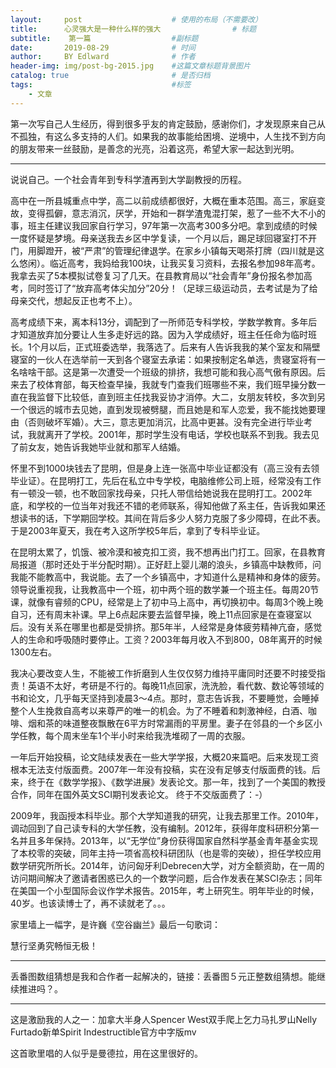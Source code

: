 ```yaml
---
layout:     post                    # 使用的布局（不需要改）
title:      心灵强大是一种什么样的强大                # 标题 
subtitle:    第一篇                  #副标题
date:       2019-08-29              # 时间
author:     BY Edlward              # 作者
header-img: img/post-bg-2015.jpg    #这篇文章标题背景图片
catalog: true                       # 是否归档
tags:                               #标签
    - 文章
---
```


第一次写自己人生经历，得到很多乎友的肯定鼓励，感谢你们，才发现原来自己从不孤独，有这么多支持的人们。如果我的故事能给困境、逆境中，人生找不到方向的朋友带来一丝鼓励，是善念的光亮，沿着这亮，希望大家一起达到光明。

--------------------------------

说说自己。一个社会青年到专科学渣再到大学副教授的历程。

高中在一所县城重点中学，高二以前成绩都很好，大概在重本范围。高三，家庭变故，变得孤僻，意志消沉，厌学，开始和一群学渣鬼混打架，惹了一些不大不小的事，班主任建议我回家自行学习，97年第一次高考300多分吧。拿到成绩的时候一度怀疑是梦境。母亲送我去乡区中学复读，一个月以后，踢足球回寝室打不开门，用脚蹬开，被“严肃”的管理纪律退学。在家乡小镇每天喝茶打牌（四川就是这么悠闲）。临近高考，我妈给我100块，让我买复习资料，去报名参加98年高考。我拿去买了5本模拟试卷复习了几天。在县教育局以“社会青年”身份报名参加高考，同时签订了“放弃高考体尖加分”20分！（足球三级运动员，去考试是为了给母亲交代，想起反正也考不上）。

高考成绩下来，离本科13分，调配到了一所师范专科学校，学数学教育。多年后才知道放弃加分要让人生多走好远的路。因为入学成绩好，班主任任命为临时班长。1个月以后，正式班委选举，我落选了。后来有人告诉我我的某个室友和隔壁寝室的一伙人在选举前一天到各个寝室去承诺：如果按制定名单选，贵寝室将有一名啥啥干部。这是第一次遭受一个班级的排挤，我想可能和我心高气傲有原因。后来去了校体育部，每天检查早操，我就专门查我们班哪些不来，我们班早操分数一直在我监督下比较低，直到班主任找我妥协才消停。大二，女朋友转校，多次到另一个很远的城市去见她，直到发现被劈腿，而且她是和军人恋爱，我不能找她要理由（否则破坏军婚）。大三，意志更加消沉，比高中更甚。没有完全进行毕业考试，我就离开了学校。2001年，那时学生没有电话，学校也联系不到我。我去见了前女友，她告诉我她毕业就和那军人结婚。

怀里不到1000块钱去了昆明，但是身上连一张高中毕业证都没有（高三没有去领毕业证）。在昆明打工，先后在私立中专学校，电脑维修公司上班，经常没有工作有一顿没一顿，也不敢回家找母亲，只托人带信给她说我在昆明打工。2002年底，和学校的一位当年对我还不错的老师联系，得知他做了系主任，告诉我如果还想读书的话，下学期回学校。其间在背后多少人努力克服了多少障碍，在此不表。于是2003年夏天，我在考入这所学校5年后，拿到了专科毕业证。

在昆明太累了，饥饿、被冷漠和被克扣工资，我不想再出门打工。回家，在县教育局报道（那时还处于半分配时期）。正好赶上婴儿潮的浪头，乡镇高中缺教师，问我能不能教高中，我说能。去了一个乡镇高中，才知道什么是精神和身体的疲劳。领导说重视我，让我教高中一个班，初中两个班的数学兼一个班主任。每周20节课，就像有睿频的CPU，经常是上了初中马上高中，再切换初中。每周3个晚上晚自习，还有周末补课。早上6点起床要去监督早操，晚上11点回家是在查寝室以后。没有关系在哪里也都是受排挤。那5年半，人经常是身体疲劳精神亢奋，感觉人的生命和呼吸随时要停止。工资？2003年每月收入不到800，08年离开的时候1300左右。

我决心要改变人生，不能被工作折磨到人生仅仅努力维持平庸同时还要不时接受指责！英语不太好，考研是不行的。每晚11点回家，洗洗脸，看代数、数论等领域的书和论文，几乎每天坚持到凌晨3～4点。那时，意志告诉我，不要睡觉，会睡掉整个人生挽救自高考以来尊严的唯一的机会。为了不睡着和刺激神经，白酒、咖啡、烟和茶的味道整夜飘散在6平方时常漏雨的平房里。妻子在邻县的一个乡区小学任教，每个周末坐车1个半小时来给我洗堆砌了一周的衣服。

一年后开始投稿，论文陆续发表在一些大学学报，大概20来篇吧。后来发现工资根本无法支付版面费。2007年一年没有投稿，实在没有足够支付版面费的钱。后来，终于在《数学学报》、《数学进展》发表论文。那一年，找到了一个美国的教授合作，同年在国外英文SCI期刊发表论文。 终于不交版面费了：-）

2009年，我函授本科毕业。那个大学知道我的研究，让我去那里工作。2010年，调动回到了自己读专科的大学任教，没有编制。2012年，获得年度科研积分第一名并且多年保持。2013年，以“无学位”身份获得国家自然科学基金青年基金实现了本校零的突破，同年主持一项省高校科研团队（也是零的突破），担任学校应用数学研究所所长。2014年，访问匈牙利Debrecen大学，对方全额资助，在一周的访问期间解决了邀请者困惑已久的一个数学问题，后合作发表在某SCI杂志；同年在美国一个小型国际会议作学术报告。2015年，考上研究生。明年毕业的时候，40岁。也该读博士了，再不读就老了。。。

家里墙上一幅字，是许巍《空谷幽兰》最后一句歌词：

慧行坚勇究畅恒无极！

--------------------------------

丢番图数组猜想是我和合作者一起解决的，链接：丢番图５元正整数组猜想。能继续推进吗？。

---------------------------------



这是激励我的人之一：加拿大半身人Spencer West双手爬上乞力马扎罗山Nelly Furtado新单Spirit Indestructible官方中字版mv

这首歌里唱的人似乎是曼德拉，用在这里很好的。
